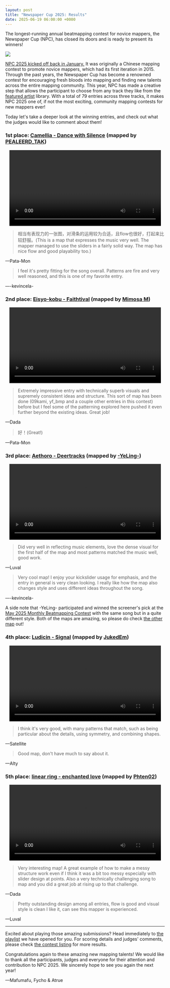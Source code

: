 ```yaml
---
layout: post
title: "Newspaper Cup 2025: Results"
date: 2025-06-19 06:00:00 +0000
---
```


The longest-running annual beatmapping contest for novice mappers, the Newspaper Cup (NPC), has closed its doors and is ready to present its winners!

![](https://assets.ppy.sh/contests/236/banner.jpg)

[NPC 2025 kicked off back in January.](https://osu.ppy.sh/home/news/2025-01-29-newspaper-cup-2025) It was originally a Chinese mapping contest to promote novice mappers, which had its first iteration in 2015. Through the past years, the Newspaper Cup has become a renowned contest for encouraging fresh bloods into mapping and finding new talents across the entire mapping community. This year, NPC has made a creative step that allows the participant to choose from any track they like from the [featured artist](https://osu.ppy.sh/beatmaps/artists) library. With a total of 79 entries across three tracks, it makes NPC 2025 one of, if not the most exciting, community mapping contests for new mappers ever!

Today let's take a deeper look at the winning entries, and check out what the judges would like to comment about them!

### 1st place: [Camellia - Dance with Silence](https://osu.ppy.sh/beatmapsets/2374180) (mapped by [PEALEERD_TAK](https://osu.ppy.sh/users/6214002))

<div align="center" class="osu-md__paragraph">
    <video width="95%" controls>
        <source src="https://assets.ppy.sh/media/news/npc-2025-1st.mp4" type="video/mp4" preload="none">
    </video>
</div>

> 相当有表现力的一张图，对滑条的运用较为合适，且flow也很好，打起来比较舒服。(This is a map that expresses the music very well. The mapper managed to use the sliders in a fairly solid way. The map has nice flow and good playability too.)

—Pata-Mon

> I feel it's pretty fitting for the song overall. Patterns are fire and very well reasoned, and this is one of my favorite entry.

—-kevincela-

### 2nd place: [Eisyo-kobu - Faithtival](https://osu.ppy.sh/beatmapsets/2374192) (mapped by [Mimosa M](https://osu.ppy.sh/users/24010320))

<div align="center" class="osu-md__paragraph">
    <video width="95%" controls>
        <source src="https://assets.ppy.sh/media/news/npc-2025-2nd.mp4" type="video/mp4" preload="none">
    </video>
</div>

> Extremely impressive entry with technically superb visuals and supremely consistent ideas and structure. This sort of map has been done (09kami, yf_bmp and a couple other entries in this contest) before but I feel some of the patterning explored here pushed it even further beyond the existing ideas. Great job!

—Dada

> 好！(Great!)

—Pata-Mon

### 3rd place: [Aethoro - Deertracks](https://osu.ppy.sh/beatmapsets/2374121) (mapped by [-YeLing-](https://osu.ppy.sh/users/14726718))

<div align="center" class="osu-md__paragraph">
    <video width="95%" controls>
        <source src="https://assets.ppy.sh/media/news/npc-2025-3rd.mp4" type="video/mp4" preload="none">
    </video>
</div>

> Did very well in reflecting music elements, love the dense visual for the first half of the map and most patterns matched the music well, good work.

—Luval

> Very cool map! I enjoy your kickslider usage for emphasis, and the entry in general is very clean looking. I really like how the map also changes style and uses different ideas throughout the song.

—-kevincela-

A side note that -YeLing- participated and winned the screener's pick at the [May 2025 Monthly Beatmapping Contest](https://osu.ppy.sh/home/news/2025-05-12-monthly-beatmapping-contest-may-2025) with the same song but in a quite different style. Both of the maps are amazing, so please do check [the other map](https://osu.ppy.sh/beatmapsets/2374132) out!

### 4th place: [Ludicin - Signal](https://osu.ppy.sh/beatmapsets/2374038) (mapped by [JukedEm](https://osu.ppy.sh/users/17387300))

<div align="center" class="osu-md__paragraph">
    <video width="95%" controls>
        <source src="https://assets.ppy.sh/media/news/npc-2025-4th.mp4" type="video/mp4" preload="none">
    </video>
</div>

> I think it's very good, with many patterns that match, such as being particular about the details, using symmetry, and combining shapes.

—Satellite

> Good map, don't have much to say about it.

—Alty

### 5th place: [linear ring - enchanted love](https://osu.ppy.sh/beatmapsets/2374228) (mapped by [Phten02](https://osu.ppy.sh/users/16678364))

<div align="center" class="osu-md__paragraph">
    <video width="95%" controls>
        <source src="https://assets.ppy.sh/media/news/npc-2025-5th.mp4" type="video/mp4" preload="none">
    </video>
</div>

> Very interesting map! A great example of how to make a messy structure work even if I think it was a bit too messy especially with slider design at points. Also a very technically challenging song to map and you did a great job at rising up to that challenge.

—Dada

> Pretty outstanding design among all entries, flow is good and visual style is clean I like it, can see this mapper is experienced.

—Luval

---

Excited about playing those amazing submissions? Head immediately to [the playlist](https://osu.ppy.sh/multiplayer/rooms/1381610) we have opened for you. For scoring details and judges' comments, please check [the contest listing](https://osu.ppy.sh/community/contests/236) for more results.

Congratulations again to these amazing new mapping talents! We would like to thank all the participants, judges and everyone for their attention and contribution to NPC 2025. We sincerely hope to see you again the next year!

—Mafumafu, Fycho & Atrue
